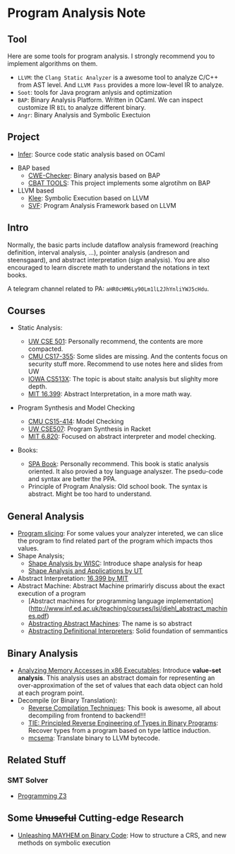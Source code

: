 # Program Analysis Note

## Tool

Here are some tools for program analysis. I strongly recommend you to implement algorithms on them.

- `LLVM`: the `Clang Static Analyzer` is a awesome tool to analyze C/C++ from AST level. And `LLVM Pass` provides a more low-level IR to analyze.
- `Soot`: tools for Java program anlysis and optimization
- `BAP`: Binary Analysis Platform. Written in OCaml. We can inspect customize IR `BIL` to analyze different binary.
- `Angr`: Binary Analysis and Symbolic Exectuion

## Project

- [Infer](https://github.com/facebook/infer): Source code static analysis based on OCaml
+ BAP based
  - [CWE-Checker](https://github.com/fkie-cad/cwe_checker): Binary analysis based on BAP
  - [CBAT TOOLS](https://github.com/draperlaboratory/cbat_tools): This project implements some algrotihm on BAP
+ LLVM based
  - [Klee](https://github.com/klee/klee): Symbolic Execution based on LLVM
  - [SVF](https://github.com/SVF-tools/SVF): Program Analysis Framework based on LLVM

## Intro

Normally, the basic parts include dataflow analysis frameword (reaching definition, interval analysis, ...), pointer analysis (andreson and steensgaard), and abstract interpretation (sign analysis). You are also encouraged to learn discrete math to understand the notations in text books.

A telegram channel related to PA: `aHR0cHM6Ly90Lm1lL2JhYnliYWJ5cHdu`.

## Courses

- Static Analysis:
  - [UW CSE 501](https://courses.cs.washington.edu/courses/cse501/15sp/): Personally recommend, the contents are more compacted.
  - [CMU CS17-355](http://www.cs.cmu.edu/~aldrich/courses/17-355-19sp/): Some slides are missing. And the contents focus on security stuff more. Recommend to use notes here and slides from UW
  - [IOWA CS513X](http://web.cs.iastate.edu/~weile/cs513x/): The topic is about staitc analysis but slighlty more depth.
  - [MIT 16.399](http://web.mit.edu/16.399/www/#schedule): Abstract Interpretation, in a more math way.
- Program Synthesis and Model Checking
  - [CMU CS15-414](https://www.cs.cmu.edu/~15414/schedule.html): Model Checking
  - [UW CSE507](https://courses.cs.washington.edu/courses/cse507/): Program Synthesis in Racket
  - [MIT 6.820](https://ocw.mit.edu/courses/electrical-engineering-and-computer-science/6-820-fundamentals-of-program-analysis-fall-2015/): Focused on abstract interpreter and model checking.

- Books:
  - [SPA Book](https://cs.au.dk/~amoeller/spa/spa.pdf): Personally recommend. This book is static analysis oriented. It also provied a toy language analyszer. The psedu-code and syntax are better the PPA.
  - Principle of Program Analysis: Old school book. The syntax is abstract. Might be too hard to understand.

## General Analysis

- [Program slicing](http://www.cs.toronto.edu/~chechik/courses06/csc2125/tip95survey.pdf): For some values your analyzer intereted, we can slice the program to find related part of the program which impacts thos values.
- Shape Analysis;
  - [Shape Analysis by WISC](https://research.cs.wisc.edu/wpis/papers/cc2000.pdf): Introduce shape analysis for heap
  - [Shape Analysis and Applications by UT](https://personal.utdallas.edu/~zhiqiang.lin/file/f15/shape-analysis-ch12.pdf)
- Abstract Interpretation: [16.399 by MIT](http://web.mit.edu/16.399/www/) 
- Abstract Machine: Abstract Machine primarirly discuss about the exact execution of a program
  - [Abstract machines for programming language implementation] (http://www.inf.ed.ac.uk/teaching/courses/lsi/diehl_abstract_machines.pdf)
  - [Abstracting Abstract Machines](http://matt.might.net/papers/vanhorn2010abstract.pdf): The name is so abstract
  - [Abstracting Definitional Interpreters](https://plum-umd.github.io/abstracting-definitional-interpreters/): Solid foundation of semmantics

## Binary Analysis

- [Analyzing Memory Accesses in x86 Executables](https://research.cs.wisc.edu/wpis/papers/cc04.pdf): Introduce **value-set analysis**. This analysis uses an abstract domain for representing an over-approximation of the set of values that each data object can hold at each program point.
- Decompile (or Binary Translation):
  - [Reverse Compilation Techniques](http://www.phatcode.net/res/228/files/decompilation_thesis.pdf): This book is awesome, all about decompiling from frontend to backend!!!
  - [TIE: Principled Reverse Engineering of Types in Binary Programs](https://users.ece.cmu.edu/~aavgerin/papers/tie-ndss-2011.pdf): Recover types from a program based on type lattice induction.
  - [mcsema](https://github.com/lifting-bits/mcsema/): Translate binary to LLVM bytecode.

## Related Stuff

### SMT Solver
- [Programming Z3](https://theory.stanford.edu/~nikolaj/programmingz3.html)

## Some ~~Unuseful~~ Cutting-edge Research

- [Unleashing MAYHEM on Binary Code](https://users.ece.cmu.edu/~dbrumley/pdf/Cha%20et%20al._2012_Unleashing%20Mayhem%20on%20Binary%20Code.pdf): How to structure a CRS, and new methods on symbolic execution
